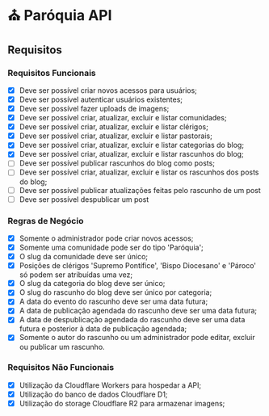 # ⛪ Paróquia API

## Requisitos

### Requisitos Funcionais

- [x] Deve ser possível criar novos acessos para usuários;
- [x] Deve ser possível autenticar usuários existentes;
- [x] Deve ser possível fazer uploads de imagens;
- [x] Deve ser possível criar, atualizar, excluir e listar comunidades;
- [x] Deve ser possível criar, atualizar, excluir e listar clérigos;
- [x] Deve ser possível criar, atualizar, excluir e listar pastorais;
- [x] Deve ser possível criar, atualizar, excluir e listar categorias do blog;
- [x] Deve ser possível criar, atualizar, excluir e listar rascunhos do blog;
- [ ] Deve ser possível publicar rascunhos do blog como posts;
- [ ] Deve ser possível criar, atualizar, excluir e listar os rascunhos dos posts do blog;
- [ ] Deve ser possível publicar atualizações feitas pelo rascunho de um post
- [ ] Deve ser possível despublicar um post

### Regras de Negócio

- [x] Somente o administrador pode criar novos acessos;
- [x] Somente uma comunidade pode ser do tipo 'Paróquia';
- [x] O slug da comunidade deve ser único;
- [x] Posições de clérigos 'Supremo Pontífice', 'Bispo Diocesano' e 'Pároco' só podem ser atribuídas uma vez;
- [x] O slug da categoria do blog deve ser único;
- [x] O slug do rascunho do blog deve ser único por categoria;
- [x] A data do evento do rascunho deve ser uma data futura;
- [x] A data de publicação agendada do rascunho deve ser uma data futura;
- [x] A data de despublicação agendada do rascunho deve ser uma data futura e posterior à data de publicação agendada;
- [x] Somente o autor do rascunho ou um administrador pode editar, excluir ou publicar um rascunho.

### Requisitos Não Funcionais

- [x] Utilização da Cloudflare Workers para hospedar a API;
- [x] Utilização do banco de dados Cloudflare D1;
- [x] Utilização do storage Cloudflare R2 para armazenar imagens;
